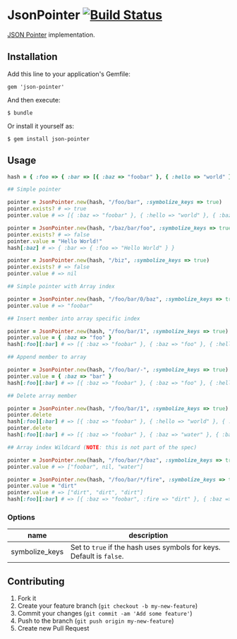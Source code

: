 # JsonPointer [![Build Status](https://travis-ci.org/tent/json-pointer-ruby.png)](https://travis-ci.org/tent/json-pointer-ruby)

[JSON Pointer](http://tools.ietf.org/html/draft-ietf-appsawg-json-pointer-09) implementation.

## Installation

Add this line to your application's Gemfile:

    gem 'json-pointer'

And then execute:

    $ bundle

Or install it yourself as:

    $ gem install json-pointer

## Usage

```ruby
hash = { :foo => { :bar => [{ :baz => "foobar" }, { :hello => "world" }, { :baz => "water" }] } }

## Simple pointer

pointer = JsonPointer.new(hash, "/foo/bar", :symbolize_keys => true)
pointer.exists? # => true
pointer.value # => [{ :baz => "foobar" }, { :hello => "world" }, { :baz => "water" }]

pointer = JsonPointer.new(hash, "/baz/bar/foo", :symbolize_keys => true)
pointer.exists? # => false
pointer.value = "Hello World!"
hash[:baz] # => { :bar => { :foo => "Hello World" } }

pointer = JsonPointer.new(hash, "/biz", :symbolize_keys => true)
pointer.exists? # => false
pointer.value # => nil

## Simple pointer with Array index

pointer = JsonPointer.new(hash, "/foo/bar/0/baz", :symbolize_keys => true)
pointer.value # => "foobar"

## Insert member into array specific index

pointer = JsonPointer.new(hash, "/foo/bar/1", :symbolize_keys => true)
pointer.value = { :baz => "foo" }
hash[:foo][:bar] # => [{ :baz => "foobar" }, { :baz => "foo" }, { :hello => "world" }, { :baz => "water" }]

## Append member to array

pointer = JsonPointer.new(hash, "/foo/bar/-", :symbolize_keys => true)
pointer.value = { :baz => "bar" }
hash[:foo][:bar] # => [{ :baz => "foobar" }, { :baz => "foo" }, { :hello => "world" }, { :baz => "water" }, { :baz => "bar" }]

## Delete array member

pointer = JsonPointer.new(hash, "/foo/bar/1", :symbolize_keys => true)
pointer.delete
hash[:foo][:bar] # => [{ :baz => "foobar" }, { :hello => "world" }, { :baz => "water" }, { :baz => "bar" }]
pointer.delete
hash[:foo][:bar] # => [{ :baz => "foobar" }, { :baz => "water" }, { :baz => "bar" }]

## Array index Wildcard (NOTE: this is not part of the spec)

pointer = JsonPointer.new(hash, "/foo/bar/*/baz", :symbolize_keys => true)
pointer.value # => ["foobar", nil, "water"]

pointer = JsonPointer.new(hash, "/foo/bar/*/fire", :symbolize_keys => true)
pointer.value = "dirt"
pointer.value # => ["dirt", "dirt", "dirt"]
hash[:foo][:bar] # => [{ :baz => "foobar", :fire => "dirt" }, { :baz => "water", :fire => "dirt" }, { :baz => "bar", :fire => "dirt" }]
```

### Options

name | description
---- | -----------
symbolize_keys | Set to `true` if the hash uses symbols for keys. Default is `false`.

## Contributing

1. Fork it
2. Create your feature branch (`git checkout -b my-new-feature`)
3. Commit your changes (`git commit -am 'Add some feature'`)
4. Push to the branch (`git push origin my-new-feature`)
5. Create new Pull Request
